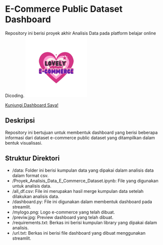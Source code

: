 # E-Commerce Public Dataset Dashboard
Repository ini berisi proyek akhir Analisis Data pada platform belajar online Dicoding.
<img src="https://raw.githubusercontent.com/annisaprmts/analysis/master/mylogo.png" alt="Logo" width="200">

[Kunjungi Dashboard Saya!](https://annisa-project-dicoding.streamlit.app/)

## Deskripsi
Repository ini bertujuan untuk membentuk dashboard yang berisi beberapa informasi dari dataset e-commerce public dataset yang ditampilkan dalam bentuk visualisasi.

## Struktur Direktori
- /data: Folder ini berisi kumpulan data yang dipakai dalam analisis data dalam format csv.
- /Proyek_Analisis_Data_E_Commerce_Dataset.ipynb: File yang digunakan untuk analisis data.
- /all_df.csv: File ini merupakan hasil merge kumpulan data setelah dilakukan analisis data.
- /dashboard.py: File ini digunakan dalam membentuk dashboard pada streamlit.
- /mylogo.png: Logo e-commerce yang telah dibuat.
- /previw.jpg: Preview dashboard yang telah dibuat.
- /requirements.txt: Berkas ini berisi kumpulan library yang dipakai dalam analisis.
- /url.txt: Berkas ini berisi file dashboard yang dibuat menggunakan streamlit.



